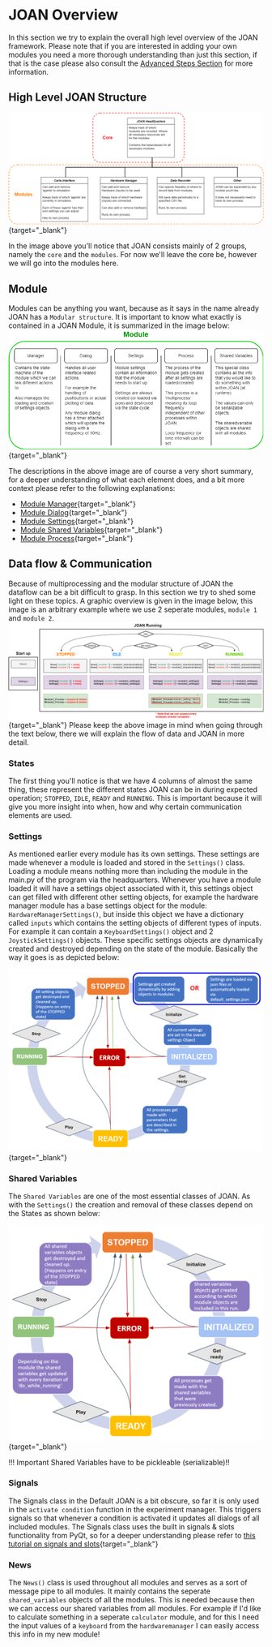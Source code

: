 # JOAN Overview
In this section we try to explain the overall high level overview of the JOAN framework. Please note that if you are interested
in adding your own modules you need a more thorough understanding than just this section, if that is the case please
also consult the [Advanced Steps Section](advancedsteps-add-custom-module.md) for more information.

## High Level JOAN Structure
[ ![](imgs/first-steps-highlevel-structure.png) ](imgs/first-steps-highlevel-structure.png){target="_blank"}

In the image above you'll notice that JOAN consists mainly of 2 groups, namely the `core` and the `modules`. For now
 we'll leave the core be, however we will go into the modules here. 


## Module
Modules can be anything you want, because 
as it says in the name already JOAN has a `Modular structure`. It is important to know what exactly is contained in a
JOAN Module, it is summarized in the image below:
[ ![](imgs/first-steps-module.png) ](imgs/first-steps-module.png){target="_blank"}

The descriptions in the above image are of course a very short summary, for a deeper understanding of what each element
does, and a bit more context please refer to the following explanations:

- [Module Manager](advancedsteps-add-custom-module.md#manager_class){target="_blank"}
- [Module Dialog](advancedsteps-add-custom-module.md#dialog_class){target="_blank"}
- [Module Settings](advancedsteps-add-custom-module.md#settings_class){target="_blank"}
- [Module Shared Variables](advancedsteps-add-custom-module.md#shared_variables_class){target="_blank"}
- [Module Process](advancedsteps-add-custom-module.md#process_class){target="_blank"}

## Data flow & Communication
Because of multiprocessing and the modular structure of JOAN the dataflow can be a bit difficult to grasp. In this
section we try to shed some light on these topics. A graphic overview is given in the image below, this image is an arbitrary
example where we use 2 seperate modules, `module 1` and `module 2`.
[ ![](imgs/first-steps-communication.png) ](imgs/first-steps-communication.png){target="_blank"}
Please keep the above image in mind when going through the text below, there we will explain the flow of data and JOAN in more detail.

### States
The first thing you'll notice is that we have 4 columns of almost the same thing, these represent the different states
JOAN can be in during expected operation; `STOPPED`, `IDLE`, `READY` and `RUNNING`. This is important because it will give you more insight
into when, how and why certain communication elements are used. 

### Settings
As mentioned earlier every module has its own settings. These settings are made whenever a module is loaded and stored in the `Settings()` class. 
Loading a module means nothing more than including the module in the main.py of the program via the headquarters. Whenever you have a module loaded it will
have a settings object associated with it, this settings object can get filled with different other setting objects, for example the
hardware manager module has a base settings object for the module: `HardwareManagerSettings()`, but inside this object we have a dictionary
called `inputs` which contains the setting objects of different types of inputs. For example it can contain a 
`KeyboardSettings()` object and 2 `JoystickSettings()` objects. These specific settings objects are dynamically created and destroyed depending on the state of the module. Basically the way
it goes is as depicted below:

[ ![](imgs/first-steps-settingsvsstates.png) ](imgs/first-steps-settingsvsstates.png){target="_blank"}

### Shared Variables
The `Shared Variables` are one of the most essential classes of JOAN. As with the `Settings()` the creation and removal of these classes
depend on the States as shown below:

[ ![](imgs/first-steps-settingsvsharedvariables.png) ](imgs/first-steps-settingsvsharedvariables.png){target="_blank"}

!!! Important
    Shared Variables have to be pickleable (serializable)!!

### Signals
The Signals class in the Default JOAN is a bit obscure, so far it is only used in the `activate condition` function in the 
experiment manager. This triggers signals so that whenever a condition is activated it updates all dialogs of all included modules.
The Signals class uses the built in signals & slots functionality from PyQt, so for a deeper understanding please refer to [this 
tutorial on signals and slots](https://www.tutorialspoint.com/pyqt/pyqt_signals_and_slots.htm){target="_blank"}


### News
The `News()` class is used throughout all modules and serves as a sort of message pipe to all modules. It mainly contains the seperate `shared_variables` objects
of all the modules. This is needed because then we can access our shared variables from all modules. For example if I'd like to calculate something in a seperate
`calculator` module, and for this I need the input values of a `keyboard` from the `hardwaremanager` I can easily access this info in my new module! 

